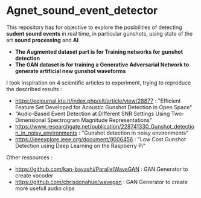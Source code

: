 # Agnet_sound_event_detector
This repository has for objective to explore the posibilities of detecting **sudent sound events** in real time, in particular gunshots, using state of the art **sound processing** and **AI**

- **The Augmented dataset part is for Training networks for gunshot detection**
- **The GAN dataset is for training a Generative Adversarial Network to generate artificial new gunshot waveforms**

I took inspiration on 4 scientific articles to experiment, trying to reproduce the described results :

- https://eejournal.ktu.lt/index.php/elt/article/view/28877 : "Efficient Feature Set Developed for Acoustic Gunshot Detection in Open Space"
- "Audio-Based Event Detection at Different SNR Settings Using Two-Dimensional Spectrogram Magnitude Representations"
- https://www.researchgate.net/publication/228741330_Gunshot_detection_in_noisy_environments : "Gunshot detection in noisy environments"
- https://ieeexplore.ieee.org/document/9006456 : "Low Cost Gunshot Detection using Deep Learning on the Raspberry Pi"

Other ressources :

- https://github.com/kan-bayashi/ParallelWaveGAN : GAN Generator to create vocoder
- https://github.com/chrisdonahue/wavegan : GAN Generator to create more usefull audio clips

